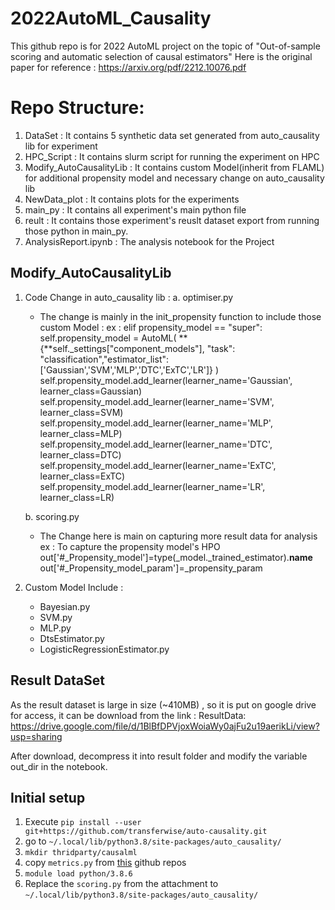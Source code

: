 # 2022AutoML_Causality

This github repo is for 2022 AutoML project on the topic of "Out-of-sample scoring and automatic selection of causal estimators"
Here is the original paper for reference : https://arxiv.org/pdf/2212.10076.pdf

# Repo Structure:

1. DataSet : It contains 5 synthetic data set generated from auto_causality lib for experiment
2. HPC_Script : It contains slurm script for running the experiment on HPC
3. Modify_AutoCausalityLib : It contains custom Model(inherit from FLAML) for additional propensity model and necessary change on auto_causality lib
4. NewData_plot : It contains plots for the experiments
5. main_py : It contains all experiment's main python file
6. reult : It contains those experiment's reuslt dataset export from running those python in main_py.
7. AnalysisReport.ipynb : The analysis notebook for the Project


## Modify_AutoCausalityLib
1. Code Change in auto_causality lib :
   a. optimiser.py
      - The change is mainly in the init_propensity function to include those custom Model :
        ex : 
            elif propensity_model == "super":
            self.propensity_model = AutoML(
                **{**self._settings["component_models"], "task": "classification","estimator_list":['Gaussian','SVM','MLP','DTC','ExTC','LR']}
            )
            self.propensity_model.add_learner(learner_name='Gaussian', learner_class=Gaussian)
            self.propensity_model.add_learner(learner_name='SVM', learner_class=SVM)
            self.propensity_model.add_learner(learner_name='MLP', learner_class=MLP)
            self.propensity_model.add_learner(learner_name='DTC', learner_class=DTC)
            self.propensity_model.add_learner(learner_name='ExTC', learner_class=ExTC)
            self.propensity_model.add_learner(learner_name='LR', learner_class=LR)
            
   b. scoring.py
      - The Change here is main on capturing more result data for analysis 
        ex : To capture the propensity model's HPO  
            out['#_Propensity_model']=type(_model._trained_estimator).__name__
            out['#_Propensity_model_param']=_propensity_param
            
            
2. Custom Model Include : 
    - Bayesian.py
    - SVM.py
    - MLP.py
    - DtsEstimator.py
    - LogisticRegressionEstimator.py
    
## Result DataSet 
As the result dataset is large in size (~410MB) , so it is put on google drive for access, it can be download from the link : 
ResultData: https://drive.google.com/file/d/1BlBfDPVjoxWoiaWy0ajFu2u19aerikLi/view?usp=sharing

After download, decompress it into result folder and modify the variable out_dir in the notebook.

## Initial setup

1. Execute `pip install --user git+https://github.com/transferwise/auto-causality.git`
2. go to `~/.local/lib/python3.8/site-packages/auto_causality/`
3. `mkdir thridparty/causalml`
4. copy `metrics.py` from [this](https://github.com/transferwise/auto-causality/tree/main/auto_causality/thirdparty/causalml) github repos
5. `module load python/3.8.6`
6. Replace the `scoring.py` from the attachment to `~/.local/lib/python3.8/site-packages/auto_causality/`
